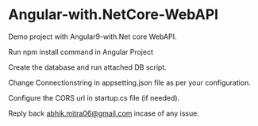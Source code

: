 # Angular-with.NetCore-WebAPI
Demo project with Angular9-with.Net core WebAPI.

Run npm install command in Angular Project

Create the database and run attached DB script.

Change Connectionstring in appsetting.json file as per your configuration.

Configure the CORS url in startup.cs file (if needed).

Reply back abhik.mitra06@gmail.com incase of any issue.
